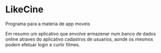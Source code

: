 # LikeCine
Programa para a materia de app moveis

Em resumo um aplicativo que envolve armazenar num banco de dados online atraves do aplicativo cadastros de usuarios, aonde os mesmos podem efetuar login e curtir filmes.

